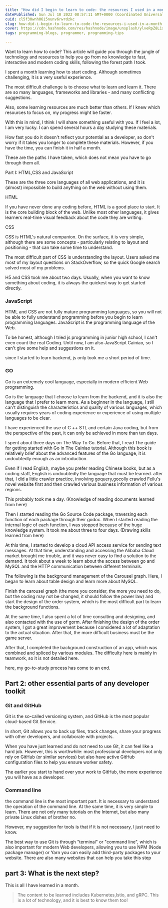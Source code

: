 ```yaml
---
title: "How did I begin to learn to code: the resources I used in a month"
datePublished: Sun Jul 10 2022 08:57:11 GMT+0000 (Coordinated Universal Time)
cuid: cl5f30wnh06i5nunv6rwrdzkc
slug: how-did-i-begin-to-learn-to-code-the-resources-i-used-in-a-month
cover: https://cdn.hashnode.com/res/hashnode/image/unsplash/ylveRpZ8L1s/upload/v1657443424705/WPuhBGYbB.jpeg
tags: programming-blogs, programmer, programming-tips

---
```


Want to learn how to code? This article will guide you through the jungle of technology and resources to help you go from no knowledge to fast, interactive and modern coding skills, following the forest path I took.

I spent a month learning how to start coding. Although sometimes challenging, it is a very useful experience.

The most difficult challenge is to choose what to learn and learn it. There are so many languages, frameworks and libraries - and many conflicting suggestions.

Also, some learning resources are much better than others. If I knew which resources to focus on, my progress might be faster.

With this in mind, I think I will share something useful with you. If I feel a lot, I am very lucky. I can spend several hours a day studying these materials.

How fast you do it doesn't reflect your potential as a developer, so don't worry if it takes you longer to complete these materials. However, if you have the time, you can finish it in half a month.

These are the paths I have taken, which does not mean you have to go through them all.

Part I: HTML,CSS and JavaScript

These are the three core languages of all web applications, and it is (almost) impossible to build anything on the web without using them.

HTML

If you have never done any coding before, HTML is a good place to start. It is the core building block of the web. Unlike most other languages, it gives learners real-time visual feedback about the code they are writing.

CSS

CSS is HTML's natural companion. On the surface, it is very simple, although there are some concepts - particularly relating to layout and positioning - that can take some time to understand.

The most difficult part of CSS is understanding the layout. Users asked me most of my layout questions on StackOverflow, so the quick Google search solved most of my problems.

H5 and CSS took me about two days. Usually, when you want to know something about coding, it is always the quickest way to get started directly.

### JavaScript

HTML and CSS are not fully mature programming languages, so you will not be able to fully understand programming before you begin to learn programming languages. JavaScript is the programming language of the Web.

To be honest, although I tried js programming in junior high school, I can't even count the real Coding. Until now, I am also JavaScript Cainiao, so I can't give some help and suggestions on it.

since I started to learn backend, js only took me a short period of time.

### GO

Go is an extremely cool language, especially in modern efficient Web programming.

Go is the language that I choose to learn from the backend, and it is also the language that I prefer to learn more. As a beginner in the language, I still can't distinguish the characteristics and quality of various languages, which usually requires years of coding experience or experience of using multiple languages to be clear.

I have experienced the use of C ++ STL and certain Java coding, but from the perspective of the past, it can only be achieved in more than ten days.

I spent about three days on The Way To Go. Before that, I read The guide for getting started with Go in The Cainiao tutorial. Although this book is relatively brief about the advanced features of the Go language, it is undoubtedly enough as an introduction.

Even if I read English, maybe you prefer reading Chinese books, but as a coding staff, English is undoubtedly the language that must be learned. after that, I did a little crawler practice, involving goquery,gocolly crawled Feilu's novel website first and then crawled various business information of various regions.

This probably took me a day. (Knowledge of reading documents learned from here)

Then I started reading the Go Source Code package, traversing each function of each package through their godoc. When I started reading the internal logic of each function, I was stopped because of the huge knowledge system. It took me about three to four days. (Drawing skills learned from here)

At this time, I started to develop a cloud API access service for sending text messages. At that time, understanding and accessing the Alibaba Cloud market brought me trouble, and it was never easy to find a solution to the demand. It took about a week to learn about the access between go and MySQL and the HTTP communication between different terminals.

The following is the background management of the Carousel graph. Here, I began to learn about table design and learn more about MySQL.

Finish the carousel graph (the more you consider, the more you need to do, but the coding may not be changed, it should follow the power law) and start the design of the order system, which is the most difficult part to learn the background functions.

At the same time, I also spent a lot of time consulting and designing, and also contacted with the use of gorm. After finishing the design of the order system, I got a great improvement because I considered a lot of adaptation to the actual situation. After that, the more difficult business must be the game server.

After that, I completed the background construction of an app, which was combined and spliced by various modules. The difficulty here is mainly in teamwork, so it is not detailed here.

here, my go-to-study process has come to an end.

## Part 2: other essential parts of any developer toolkit

### Git and GitHub

Git is the so-called versioning system, and GitHub is the most popular cloud-based Git Service.

In short, Git allows you to back up files, track changes, share your progress with other developers, and collaborate with projects.

When you have just learned and do not need to use Git, it can feel like a hard job. However, this is worthwhile: most professional developers not only rely on GitHub (or similar services) but also have active GitHub configuration files to help you ensure worker safety.

The earlier you start to hand over your work to GitHub, the more experience you will have as a developer.

### Command line

the command line is the most important part. It is necessary to understand the operation of the command line. At the same time, it is very simple to learn. There are not only many tutorials on the Internet, but also many private Linux dishes of brother no.

However, my suggestion for tools is that if it is not necessary, I just need to know.

The best way to use Git is through "terminal" or "command line", which is also important for modern Web developers, allowing you to use NPM (Node package manager) or Yarn you can easily add third-party packages to your website. There are also many websites that can help you take this step

## part 3: What is the next step?

This is all I have learned in a month.

> The content to be learned includes Kubernetes,Istio, and gRPC. This is a lot of technology, and it is best to know them too!